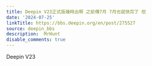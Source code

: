 ```yaml
---
title: Deepin V23正式版幾時出啊 之前傳7月 7月也就快完了 但
date: '2024-07-25'
linkTitle: https://bbs.deepin.org/en/post/275527
source: deepin_bbs
description:  MrHunt 
disable_comments: true
---
```

Deepin V23
